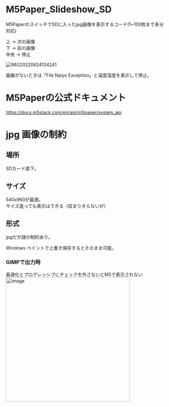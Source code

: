 <!-- @format -->

# M5Paper_Slideshow_SD
M5PaperのスイッチでSDに入ったjpg画像を表示するコード(1~100枚まで多分対応)

上 → 次の画像  
下 → 前の画像  
中央 → 停止

![IMG20220624134241](https://user-images.githubusercontent.com/63891531/175464271-c0326cc6-5f05-4ccd-9c8d-d8a0944e3832.jpg)


画像がないときは「File Naiyo Exception」と温度湿度を表示して停止。  


# M5Paperの公式ドキュメント

https://docs.m5stack.com/en/api/m5paper/system_api

# jpg 画像の制約
## 場所
SDカード直下。

## サイズ
540x960が最適。  
サイズ違っても表示はできる（収まりきらないが）

## 形式
jpgだが謎の制約あり。

Windows ペイントで上書き保存するとそのまま可能。

### GIMPで出力時  
最適化とプログレッシブにチェックを外さないとM5で表示されない  
<img width="387" alt="image" src="https://user-images.githubusercontent.com/63891531/175463364-5bda70db-d46b-4529-946e-4c641e8cc308.png">
